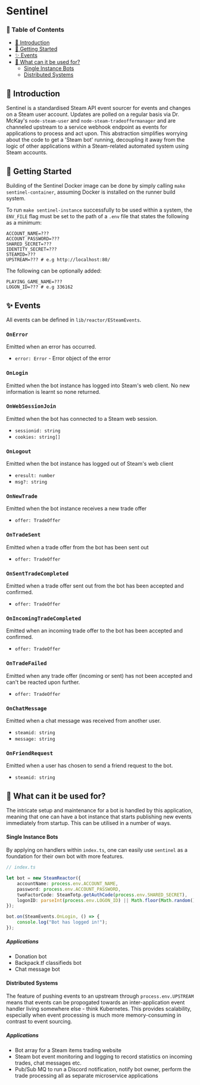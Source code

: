 # Sentinel
### 📖 Table of Contents
- [👋 Introduction](#-introduction)
- [🔌 Getting Started](#-getting-started)
- [✨ Events](#-events)
- [💎 What can it be used for?](#-what-can-it-be-used-for)
    - [Single Instance Bots](#single-instance-bots)
    - [Distributed Systems](#distributed-systems)

## 👋 Introduction

Sentinel is a standardised Steam API event sourcer for events and changes on a Steam user account. Updates are polled on a regular basis via Dr. McKay's `node-steam-user` and `node-steam-tradeoffermanager` and are channeled upstream to a service webhook endpoint as events for applications to process and act upon. This abstraction simplifies worrying about the code to get a 'Steam bot' running, decoupling it away from the logic of other applications within a Steam-related automated system using Steam accounts.
## 🔌 Getting Started

Building of the Sentinel Docker image can be done by simply calling `make sentinel-container`, assuming Docker is installed on the runner build system.

To run `make sentinel-instance` successfully to be used within a system, the `ENV_FILE` flag must be set to the path of a `.env` file that states the following as a minimum:

```env
ACCOUNT_NAME=???
ACCOUNT_PASSWORD=???
SHARED_SECRET=???
IDENTITY_SECRET=???
STEAMID=???
UPSTREAM=??? # e.g http://localhost:80/
```

The following can be optionally added:
```
PLAYING_GAME_NAME=???
LOGON_ID=??? # e.g 336162
```

## ✨ Events
All events can be defined in `lib/reactor/ESteamEvents`.

### `OnError`
Emitted when an error has occurred.
- `error: Error` - Error object of the error

### `OnLogin`
Emitted when the bot instance has logged into Steam's web client. No new information is learnt so none returned.

### `OnWebSessionJoin`
Emitted when the bot has connected to a Steam web session.
- `sessionid: string`
- `cookies: string[]`


### `OnLogout`
Emitted when the bot instance has logged out of Steam's web client
- `eresult: number`
- `msg?: string`
### `OnNewTrade`
Emitted when the bot instance receives a new trade offer
- `offer: TradeOffer`

### `OnTradeSent`
Emitted when a trade offer from the bot has been sent out
- `offer: TradeOffer`

### `OnSentTradeCompleted`
Emitted when a trade offer sent out from the bot has been accepted and confirmed.
- `offer: TradeOffer`

### `OnIncomingTradeCompleted`
Emitted when an incoming trade offer to the bot has been accepted and confirmed.
- `offer: TradeOffer`

### `OnTradeFailed`
Emitted when any trade offer (incoming or sent) has not been accepted and can't be reacted upon further.
- `offer: TradeOffer`

### `OnChatMessage`
Emitted when a chat message was received from another user.
- `steamid: string`
- `message: string`

### `OnFriendRequest`
Emitted when a user has chosen to send a friend request to the bot.
- `steamid: string`

## 💎 What can it be used for?

The intricate setup and maintenance for a bot is handled by this application, meaning that one can have a bot instance that starts publishing new events immediately from startup. This can be utilised in a number of ways.

#### Single Instance Bots
By applying on handlers within `index.ts`, one can easily use `sentinel` as a foundation for their own bot with more features.

```typescript
// index.ts

let bot = new SteamReactor({
    accountName: process.env.ACCOUNT_NAME,
    password: process.env.ACCOUNT_PASSWORD,
    twoFactorCode: SteamTotp.getAuthCode(process.env.SHARED_SECRET),
    logonID: parseInt(process.env.LOGON_ID) || Math.floor(Math.random() * (2 ** 16))
});

bot.on(SteamEvents.OnLogin, () => {
    console.log("Bot has logged in!");
});
```

##### Applications
- Donation bot
- Backpack.tf classifieds bot
- Chat message bot

#### Distributed Systems
The feature of pushing events to an upstream through `process.env.UPSTREAM` means that events can be propogated towards an inter-application event handler living somewhere else - think Kubernetes. This provides scalability, especially when event processing is much more memory-consuming in contrast to event sourcing.

##### Applications
- Bot array for a Steam items trading website
- Steam bot event monitoring and logging to record statistics on incoming trades, chat messages etc.
- Pub/Sub MQ to run a Discord notification, notify bot owner, perform the trade processing all as separate microservice applications